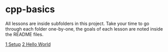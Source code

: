# cpp-basics
All lessons are inside subfolders in this project.
Take your time to go through each folder one-by-one, the goals of each lesson are noted inside the README files. 

[1 Setup](./1/)
[2 Hello World](./2/)
